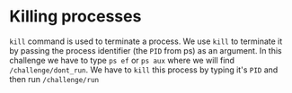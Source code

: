 # Killing processes

`kill` command is used to terminate a process.
We use `kill` to terminate it by passing the process identifier (the `PID` from ps) as an argument.
In this challenge we have to type `ps ef` or `ps aux` where we will find `/challenge/dont_run`.
We have to `kill` this process by typing it's `PID` and then run `/challenge/run`
